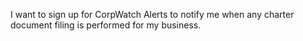I want to sign up for CorpWatch Alerts to notify me when any charter document filing is
performed for my business.